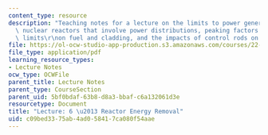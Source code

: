 ```yaml
---
content_type: resource
description: "Teaching notes for a lecture on the limits to power generation from\
  \ nuclear reactors that involve power distributions, peaking factors and thermal\
  \ limits\r\non fuel and cladding, and the impacts of control rods on peaking factors."
file: https://ol-ocw-studio-app-production.s3.amazonaws.com/courses/22-091-nuclear-reactor-safety-spring-2008/c09bed3375ab4ad058417ca080f54aae_MIT22_091S08_lec06note.pdf
file_type: application/pdf
learning_resource_types:
- Lecture Notes
ocw_type: OCWFile
parent_title: Lecture Notes
parent_type: CourseSection
parent_uid: 5bf0bdaf-63b8-d8a3-bbaf-c6a132061d3e
resourcetype: Document
title: "Lecture: 6 \u2013 Reactor Energy Removal"
uid: c09bed33-75ab-4ad0-5841-7ca080f54aae
---
```

